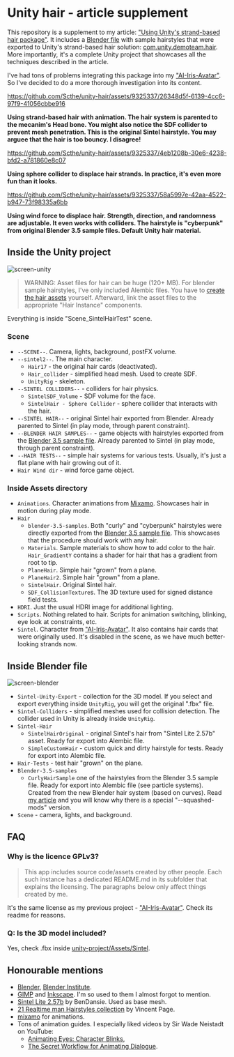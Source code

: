 # Unity hair - article supplement

This repository is a supplement to my article: ["Using Unity's strand-based hair package"](https://www.sctheblog.com/blog/unity-hair/). It includes a [Blender file](unity-hair.blend) with sample hairstyles that were exported to Unity's strand-based hair solution: [com.unity.demoteam.hair](https://github.com/Unity-Technologies/com.unity.demoteam.hair). More importantly, it's a complete Unity project that showcases all the techniques described in the article.

I've had tons of problems integrating this package into my ["AI-Iris-Avatar"](https://github.com/Scthe/ai-iris-avatar). So I've decided to do a more thorough investigation into its content.



https://github.com/Scthe/unity-hair/assets/9325337/26348d5f-6139-4cc6-97f9-41056cbbe916

**Using strand-based hair with animation. The hair system is parented to the mecanim's Head bone. You might also notice the SDF collider to prevent mesh penetration. This is the original Sintel hairstyle. You may arguee that the hair is too bouncy. I disagree!**



https://github.com/Scthe/unity-hair/assets/9325337/4eb1208b-30e6-4238-bfd2-a781860e8c07

**Using sphere collider to displace hair strands. In practice, it's even more fun than it looks.**



https://github.com/Scthe/unity-hair/assets/9325337/58a5997e-42aa-4522-b947-73f98335a6bb

**Using wind force to displace hair. Strength, direction, and randomness are adjustable. It even works with colliders. The hairstyle is "cyberpunk" from original Blender 3.5 sample files. Default Unity hair material.**


## Inside the Unity project

![screen-unity](https://github.com/Scthe/unity-hair/assets/9325337/7a69cb6e-cef1-42fa-b31e-b171400f4854)


> WARNING: Asset files for hair can be huge (120+ MB). For blender sample hairstyles, I've only included Alembic files. You have to [create the hair assets](https://www.sctheblog.com/blog/unity-hair/#creating-hair-asset) yourself. Afterward, link the asset files to the appropriate "Hair Instance" components.

Everything is inside "Scene_SintelHairTest" scene.

### Scene

* `--SCENE--`. Camera, lights, background, postFX volume.
* `--sintel2--`. The main character.
    * `Hair17` - the original hair cards (deactivated).
    * `Hair_collider` - simplified head mesh. Used to create SDF.
    * `UnityRig` - skeleton.
* `--SINTEL COLLIDERS--` - colliders for hair physics.
    * `SintelSDF_Volume` - SDF volume for the face.
    * `SintelHair - Sphere Collider` - sphere collider that interacts with the hair.
* `--SINTEL HAIR--` - original Sintel hair exported from Blender. Already parented to Sintel (in play mode, through parent constraint).
* `--BLENDER HAIR SAMPLES--` - game objects with hairstyles exported from the [Blender 3.5 sample file](https://www.blender.org/download/releases/3-5/). Already parented to Sintel (in play mode, through parent constraint).
* `--HAIR TESTS--` - simple hair systems for various tests. Usually, it's just a flat plane with hair growing out of it.
* `Hair Wind dir` - wind force game object.


### Inside **Assets** directory

* `Animations`. Character animations from [Mixamo](https://www.mixamo.com/). Showcases hair in motion during play mode.
* `Hair`
    * `blender-3.5-samples`. Both "curly" and "cyberpunk" hairstyles were directly exported from the [Blender 3.5 sample file](https://www.blender.org/download/releases/3-5/). This showcases that the procedure should work with any hair.
    * `Materials`. Sample materials to show how to add color to the hair. `Hair_GradientY` contains a shader for hair that has a gradient from root to tip.
    * `PlaneHair`. Simple hair "grown" from a plane.
    * `PlaneHair2`. Simple hair "grown" from a plane.
    * `SintelHair`. Original Sintel hair.
    * `SDF_CollisionTexture`s. The 3D texture used for signed distance field tests.
* `HDRI`. Just the usual HDRI image for additional lighting.
* `Scripts`. Nothing related to hair. Scripts for animation switching, blinking, eye look at constraints, etc.
* `Sintel`. Character from ["AI-Iris-Avatar"](https://github.com/Scthe/ai-iris-avatar). It also contains hair cards that were originally used. It's disabled in the scene, as we have much better-looking strands now.



## Inside Blender file


![screen-blender](https://github.com/Scthe/unity-hair/assets/9325337/95584a2a-8ada-4fef-9505-23c15a9e3955)


* `Sintel-Unity-Export` - collection for the 3D model. If you select and export everything inside `UnityRig`, you will get the original ".fbx" file.
* `Sintel-Colliders` - simplified meshes used for collision detection. The collider used in Unity is already inside `UnityRig`.
* `Sintel-Hair`
    * `SintelHairOriginal` - original Sintel's hair from "Sintel Lite 2.57b" asset. Ready for export into Alembic file.
    * `SimpleCustomHair` - custom quick and dirty hairstyle for tests. Ready for export into Alembic file.
* `Hair-Tests` - test hair "grown" on the plane.
* `Blender-3.5-samples`
    * `CurlyHairSample` one of the hairstyles from the Blender 3.5 sample file. Ready for export into Alembic file (see particle systems). Created from the new Blender hair system (based on curves). Read [my article](https://www.sctheblog.com/blog/unity-hair/) and you will know why there is a special "--squashed-mods" version.
* `Scene` - camera, lights, and background.


## FAQ

### Why is the licence GPLv3?

> This app includes source code/assets created by other people. Each such instance has a dedicated README.md in its subfolder that explains the licensing. The paragraphs below only affect things created by me.

It's the same license as my previous project - ["AI-Iris-Avatar"](https://github.com/Scthe/ai-iris-avatar). Check its readme for reasons.


### Q: Is the 3D model included?

Yes, check .fbx inside [unity-project/Assets/Sintel](unity-project/Assets/Sintel).



## Honourable mentions

* [Blender](https://www.blender.org/), [Blender Institute](https://www.blender.org/institute/).
* [GIMP](https://www.gimp.org/) and [Inkscape](https://inkscape.org/). I'm so used to them I almost forgot to mention.
* [Sintel Lite 2.57b](http://www.blendswap.com/blends/view/7093) by BenDansie. Used as base mesh.
* [21 Realtime man Hairstyles collection](https://sketchfab.com/3d-models/21-realtime-man-hairstyles-collection-6a876007572c464da5184eb99af0c5f7) by Vincent Page.
* [mixamo](https://www.mixamo.com) for animations.
* Tons of animation guides. I especially liked videos by Sir Wade Neistadt on YouTube:
    * [Animating Eyes: Character Blinks](https://www.youtube.com/watch?v=c0DimVO18ps),
    * [The Secret Workflow for Animating Dialogue](https://youtu.be/5cIxEZwZmS4?t=819).
